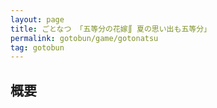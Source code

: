 ```yaml
---
layout: page
title: ごとなつ 「五等分の花嫁∬ 夏の思い出も五等分」
permalink: gotobun/game/gotonatsu
tag: gotobun
---
```


## 概要
